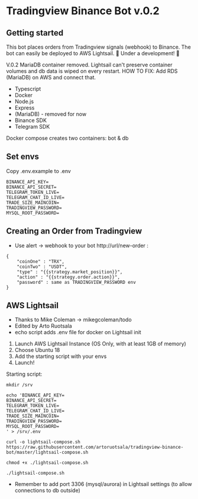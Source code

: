# Tradingview Binance Bot v.0.2

## Getting started

This bot places orders from Tradingview signals (webhook) to Binance. The bot can easily be deployed to AWS Lightsail.
🚧 Under a development! 🚧

V.0.2 MariaDB container removed. Lightsail can't preserve container volumes and db data is wiped on every restart.
HOW TO FIX: Add RDS (MariaDB) on AWS and connect that.

- Typescript
- Docker
- Node.js
- Express
- (MariaDB) - removed for now
- Binance SDK
- Telegram SDK

Docker compose creates two containers: bot & db

## Set envs

Copy .env.example to .env

```
BINANCE_API_KEY=
BINANCE_API_SECRET=
TELEGRAM_TOKEN_LIVE=
TELEGRAM_CHAT_ID_LIVE=
TRADE_SIZE_MAINCOIN=
TRADINGVIEW_PASSWORD=
MYSQL_ROOT_PASSWORD=
```

## Creating an Order from Tradingview

- Use alert -> webhook to your bot http://url/new-order :

```
{
	"coinOne" : "TRX",
	"coinTwo" : "USDT",
	"type" : "{{strategy.market_position}}",
	"action" : "{{strategy.order.action}}",
	"password" : same as TRADINGVIEW_PASSWORD env
}
```

## AWS Lightsail

- Thanks to Mike Coleman -> mikegcoleman/todo
- Edited by Arto Ruotsala
- echo script adds .env file for docker on Lightsail init

1. Launch AWS Lightsail Instance (OS Only, with at least 1GB of memory)
2. Choose Ubuntu 18
3. Add the starting script with your envs
4. Launch!

Starting script:

```
mkdir /srv

echo 'BINANCE_API_KEY=
BINANCE_API_SECRET=
TELEGRAM_TOKEN_LIVE=
TELEGRAM_CHAT_ID_LIVE=
TRADE_SIZE_MAINCOIN=
TRADINGVIEW_PASSWORD=
MYSQL_ROOT_PASSWORD=
' > /srv/.env

curl -o lightsail-compose.sh https://raw.githubusercontent.com/artoruotsala/tradingview-binance-bot/master/lightsail-compose.sh

chmod +x ./lightsail-compose.sh

./lightsail-compose.sh

```

- Remember to add port 3306 (mysql/aurora) in Lightsail settings (to allow connections to db outside)
